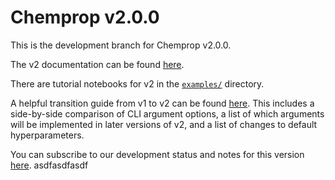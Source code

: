 # Chemprop v2.0.0

This is the development branch for Chemprop v2.0.0.

The v2 documentation can be found [here](https://chemprop.readthedocs.io/en/v2-dev/index.html).

There are tutorial notebooks for v2 in the [`examples/`](https://github.com/chemprop/chemprop/tree/v2/dev/examples) directory.

A helpful transition guide from v1 to v2 can be found [here](https://docs.google.com/spreadsheets/u/3/d/e/2PACX-1vRshySIknVBBsTs5P18jL4WeqisxDAnDE5VRnzxqYEhYrMe4GLS17w5KeKPw9sged6TmmPZ4eEZSTIy/pubhtml). This includes a side-by-side comparison of CLI argument options, a list of which arguments will be implemented in later versions of v2, and a list of changes to default hyperparameters.

You can subscribe to our development status and notes for this version [here](https://github.com/chemprop/chemprop/issues/517).
asdfasdfasdf